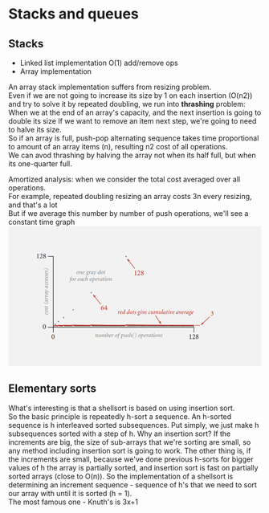 # Stacks and queues

## Stacks
- Linked list implementation O(1) add/remove ops
- Array implementation 

An array stack implementation suffers from resizing problem.  
Even if we are not going to increase its size by 1 on each insertion (O(n2)) and try to solve it by repeated doubling, we run into **thrashing** problem:  
When we at the end of an array's capacity, and the next insertion is going to double its size
If we want to remove an item next step, we're going to need to halve its size.  
So if an array is full, push-pop alternating sequence takes time proportional to amount of an array items (n), resulting n2 cost of all operations.  
We can avod thrashing by halving the array not when its half full, but when its one-quarter full.

Amortized analysis: when we consider the total cost averaged over all operations.  
For example, repeated doubling resizing an array costs 3n every resizing, and that's a lot  
But if we average this number by number of push operations, we'll see a constant time graph  
![Amortized analysis](./images/amortized-analysis.png)

## Elementary sorts
What's interesting is that a shellsort is based on using insertion sort.  
So the basic principle is repeatedly h-sort a sequence. An h-sorted sequence is h interleaved sorted subsequences. Put simply, we just make h subsequences sorted with a step of h. Why an insertion sort? If the increments are big, the size of sub-arrays that we're sorting are small, so any method including insertion sort is going to work. The other thing is, if the increments are small, because we've done previous h-sorts for bigger values of h the array is partially sorted, and insertion sort is fast on partially sorted arrays (close to O(n)). So the implementation of a shellsort is determining an increment sequence - sequence of h's that we need to sort our array with until it is sorted (h = 1).   
The most famous one - Knuth's is 3x+1